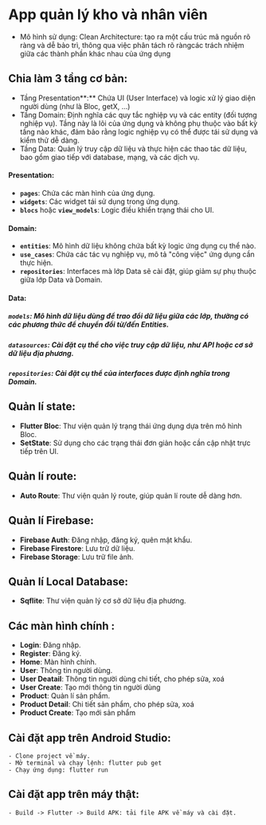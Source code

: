 # App quản lý kho và nhân viên
- Mô hình sử dụng: Clean Architecture: tạo ra một cấu trúc mã nguồn rõ ràng và dễ bảo trì, thông qua việc phân tách rõ ràngcác trách nhiệm giữa các thành phần khác nhau của ứng dụng
## Chia làm 3 tầng cơ bản:
- Tầng Presentation**:** Chứa UI (User Interface) và logic xử lý giao diện người dùng (như là Bloc, getX, …)
- Tầng Domain: Định nghĩa các quy tắc nghiệp vụ và các entity (đối tượng nghiệp vụ). Tầng này là lõi của ứng dụng và không phụ thuộc vào bất kỳ tầng nào khác, đảm bảo rằng logic nghiệp vụ có thể được tái sử dụng và kiểm thử dễ dàng.
- Tầng Data: Quản lý truy cập dữ liệu và thực hiện các thao tác dữ liệu, bao gồm giao tiếp với database, mạng, và các dịch vụ.
#### **Presentation**:
- **`pages`**: Chứa các màn hình của ứng dụng.
- **`widgets`**: Các widget tái sử dụng trong ứng dụng.
- **`blocs`** hoặc **`view_models`**: Logic điều khiển trạng thái cho UI.
#### **Domain**:
- **`entities`**: Mô hình dữ liệu không chứa bất kỳ logic ứng dụng cụ thể nào.
- **`use_cases`**: Chứa các tác vụ nghiệp vụ, mô tả "công việc" ứng dụng cần thực hiện.
- **`repositories`**: Interfaces mà lớp Data sẽ cài đặt, giúp giảm sự phụ thuộc giữa lớp Data và Domain.
#### **Data**:
##### **`models`**: Mô hình dữ liệu dùng để trao đổi dữ liệu giữa các lớp, thường có các phương thức để chuyển đổi từ/đến Entities.
##### **`datasources`**: Cài đặt cụ thể cho việc truy cập dữ liệu, như API hoặc cơ sở dữ liệu địa phương.
##### **`repositories`**: Cài đặt cụ thể của interfaces được định nghĩa trong Domain.

## Quản lí state:
- **Flutter Bloc**: Thư viện quản lý trạng thái ứng dụng dựa trên mô hình Bloc.
- **SetState**: Sử dụng cho các trạng thái đơn giản hoặc cần cập nhật trực tiếp trên UI.
## Quản lí route:
- **Auto Route**: Thư viện quản lý route, giúp quản lí route dễ dàng hơn.
## Quản lí Firebase:
- **Firebase Auth**: Đăng nhập, đăng ký, quên mật khẩu.
- **Firebase Firestore**: Lưu trữ dữ liệu.
- **Firebase Storage**: Lưu trữ file ảnh.
## Quản lí Local Database:
- **Sqflite**: Thư viện quản lý cơ sở dữ liệu địa phương.
## Các màn hình chính :
- **Login**: Đăng nhập.
- **Register**: Đăng ký.
- **Home**: Màn hình chính.
- **User**: Thông tin người dùng.
- **User Deatail**: Thông tin người dùng chi tiết, cho phép sửa, xoá
- **User Create**: Tạo mới thông tin người dùng
- **Product**: Quản lí sản phẩm.
- **Product Detail**: Chi tiết sản phẩm, cho phép sửa, xoá
- **Product Create**: Tạo mới sản phẩm
## Cài đặt app trên Android Studio:
    - Clone project về máy.
    - Mở terminal và chạy lệnh: flutter pub get
    - Chạy ứng dụng: flutter run
## Cài đặt app trên máy thật:
    - Build -> Flutter -> Build APK: tải file APK về máy và cài đặt.

